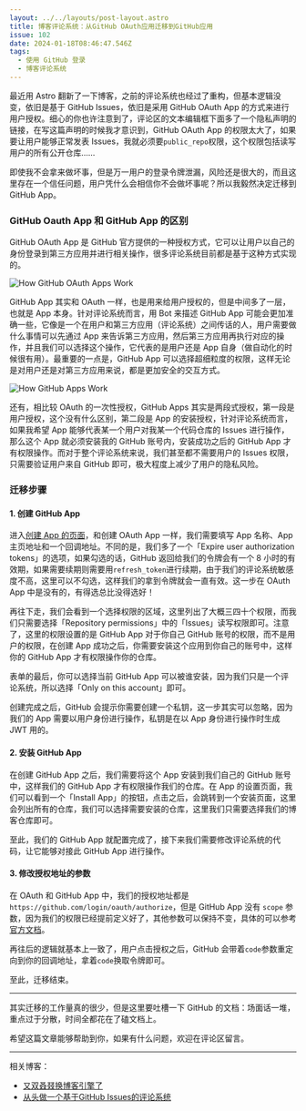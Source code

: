 ```yaml
---
layout: ../../layouts/post-layout.astro
title: 博客评论系统：从GitHub OAuth应用迁移到GitHub应用
issue: 102
date: 2024-01-18T08:46:47.546Z
tags:
  - 使用 GitHub 登录
  - 博客评论系统
---
```


最近用 Astro 翻新了一下博客，之前的评论系统也经过了重构，但基本逻辑没变，依旧是基于 GitHub Issues，依旧是采用 GitHub OAuth App 的方式来进行用户授权。细心的你也许注意到了，评论区的文本编辑框下面多了一个隐私声明的链接，在写这篇声明的时候我才意识到，GitHub OAuth App 的权限太大了，如果要让用户能够正常发表 Issues，我就必须要`public_repo`权限，这个权限包括读写用户的所有公开仓库……

即使我不会拿来做坏事，但是万一用户的登录令牌泄漏，风险还是很大的，而且这里存在一个信任问题，用户凭什么会相信你不会做坏事呢？所以我毅然决定迁移到 GitHub App。

### GitHub Oauth App 和 GitHub App 的区别

GitHub OAuth App 是 GitHub 官方提供的一种授权方式，它可以让用户以自己的身份登录到第三方应用并进行相关操作，很多评论系统目前都是基于这种方式实现的。

![How GitHub OAuth Apps Work](https://blog-r2.jw1.dev/NSWlMoT1kzHNjF9p.png)

GitHub App 其实和 OAuth 一样，也是用来给用户授权的，但是中间多了一层，也就是 App 本身。针对评论系统而言，用 Bot 来描述 GitHub App 可能会更加准确一些，它像是一个在用户和第三方应用（评论系统）之间传话的人，用户需要做什么事情可以先通过 App 来告诉第三方应用，然后第三方应用再执行对应的操作，并且我们可以选择这个操作，它代表的是用户还是 App 自身（做自动化的时候很有用）。最重要的一点是，GitHub App 可以选择超细粒度的权限，这样无论是对用户还是对第三方应用来说，都是更加安全的交互方式。

![How GitHub Apps Work](https://blog-r2.jw1.dev/tR7FJqN20WFg-fIy.png)

还有，相比较 OAuth 的一次性授权，GitHub Apps 其实是两段式授权，第一段是用户授权，这个没有什么区别，第二段是 App 的安装授权，针对评论系统而言，如果我希望 App 能够代表某一个用户对我某一个代码仓库的 Issues 进行操作，那么这个 App 就必须安装我的 GitHub 账号内，安装成功之后的 GitHub App 才有权限操作。而对于整个评论系统来说，我们甚至都不需要用户的 Issues 权限，只需要验证用户来自 GitHub 即可，极大程度上减少了用户的隐私风险。

### 迁移步骤

#### 1. 创建 GitHub App

进入[创建 App 的页面](https://github.com/settings/apps/new)，和创建 OAuth App 一样，我们需要填写 App 名称、App 主页地址和一个回调地址。不同的是，我们多了一个「Expire user authorization tokens」的选项，如果勾选的话，GitHub 返回给我们的令牌会有一个 8 小时的有效期，如果需要续期则需要用`refresh_token`进行续期，由于我们的评论系统敏感度不高，这里可以不勾选，这样我们的拿到令牌就会一直有效。这一步在 OAuth App 中是没有的，有得选总比没得选好！

再往下走，我们会看到一个选择权限的区域，这里列出了大概三四十个权限，而我们只需要选择「Repository permissions」中的「Issues」读写权限即可。注意了，这里的权限设置的是 GitHub App 对于你自己 GitHub 账号的权限，而不是用户的权限，在创建 App 成功之后，你需要安装这个应用到你自己的账号中，这样你的 GitHub App 才有权限操作你的仓库。

表单的最后，你可以选择当前 GitHub App 可以被谁安装，因为我们只是一个评论系统，所以选择「Only on this account」即可。

创建完成之后，GitHub 会提示你需要创建一个私钥，这一步其实可以忽略，因为我们的 App 需要以用户身份进行操作，私钥是在以 App 身份进行操作时生成 JWT 用的。

#### 2. 安装 GitHub App

在创建 GitHub App 之后，我们需要将这个 App 安装到我们自己的 GitHub 账号中，这样我们的 GitHub App 才有权限操作我们的仓库。在 App 的设置页面，我们可以看到一个「Install App」的按钮，点击之后，会跳转到一个安装页面，这里会列出所有的仓库，我们可以选择需要安装的仓库，这里我们只需要选择我们的博客仓库即可。

至此，我们的 GitHub App 就配置完成了，接下来我们需要修改评论系统的代码，让它能够对接此 GitHub App 进行操作。

#### 3. 修改授权地址的参数

在 OAuth 和 GitHub App 中，我们的授权地址都是`https://github.com/login/oauth/authorize`，但是 GitHub App 没有 `scope` 参数，因为我们的权限已经提前定义好了，其他参数可以保持不变，具体的可以参考[官方文档](https://docs.github.com/en/apps/creating-github-apps/authenticating-with-a-github-app/generating-a-user-access-token-for-a-github-app#using-the-web-application-flow-to-generate-a-user-access-token)。

再往后的逻辑就基本上一致了，用户点击授权之后，GitHub 会带着`code`参数重定向到你的回调地址，拿着`code`换取令牌即可。

至此，迁移结束。

---

其实迁移的工作量真的很少，但是这里要吐槽一下 GitHub 的文档：场面话一堆，重点过于分散，时间全都花在了磕文档上。

希望这篇文章能够帮助到你，如果有什么问题，欢迎在评论区留言。

---

相关博客：

- [又双叒叕换博客引擎了](/2024/01/11/i-changed-my-blog-engine-again)
- [从头做一个基于GitHub Issues的评论系统](/2022/10/23/a01)
